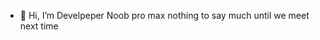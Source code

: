- 👋 Hi, I’m Develpeper
Noob pro max
nothing to say much until we meet next time

<!---
BikashDuwal/BikashDuwal is a ✨ special ✨ repository because its `README.md` (this file) appears on your GitHub profile.
You can click the Preview link to take a look at your changes.
--->
